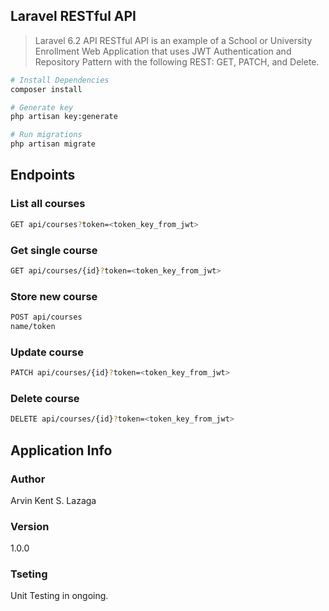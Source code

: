 ## Laravel RESTful API
> Laravel 6.2 API RESTful API is an example of a School or University Enrollment Web Application that uses JWT Authentication and Repository Pattern with the following REST: GET, PATCH, and Delete.

``` bash
# Install Dependencies
composer install

# Generate key
php artisan key:generate

# Run migrations
php artisan migrate
```

## Endpoints

### List all courses
``` bash
GET api/courses?token=<token_key_from_jwt>
```

### Get single course
``` bash
GET api/courses/{id}?token=<token_key_from_jwt>
```

### Store new course
``` bash
POST api/courses
name/token
```

### Update course
``` bash
PATCH api/courses/{id}?token=<token_key_from_jwt>
```

### Delete course
``` bash
DELETE api/courses/{id}?token=<token_key_from_jwt>
```

## Application Info

### Author

Arvin Kent S. Lazaga

### Version
1.0.0

### Tseting
Unit Testing in ongoing.
